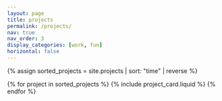 ```yaml
---
layout: page
title: projects
permalink: /projects/
nav: true
nav_order: 3
display_categories: [work, fun]
horizontal: false
---
```


<!-- pages/projects.md -->

{% assign sorted_projects = site.projects | sort: "time" | reverse %}

<div class="container mt-5">
    {% for project in sorted_projects %}
    {% include project_card.liquid %}
    {% endfor %}
</div>
